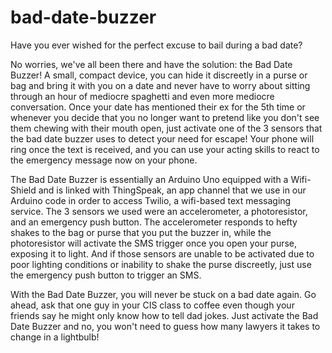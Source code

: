 # bad-date-buzzer
Have you ever wished for the perfect excuse to bail during a bad date?   

No worries, we've all been there and have the solution: the Bad Date Buzzer! A small, compact device, you can hide it discreetly in a purse or bag and bring it with you on a date and never have to worry about sitting through an hour of mediocre spaghetti and even more mediocre conversation. Once your date has mentioned their ex for the 5th time or whenever you decide that you no longer want to pretend like you don't see them chewing with their mouth open, just activate one of the 3 sensors that the bad date buzzer uses to detect your need for escape! Your phone will ring once the text is received, and you can use your acting skills to react to the emergency message now on your phone.

The Bad Date Buzzer is essentially an Arduino Uno equipped with a Wifi-Shield and is linked with ThingSpeak, an app channel that we use in our Arduino code in order to access Twilio, a wifi-based text messaging service. The 3 sensors we used were an accelerometer, a photoresistor, and an emergency push button.   The accelerometer responds to hefty shakes to the bag or purse that you put the buzzer in, while the photoresistor will activate the SMS trigger once you open your purse, exposing it to light. And if those sensors are unable to be activated due to poor lighting conditions or inability to shake the purse discreetly, just use the emergency push button to trigger an SMS. 

With the Bad Date Buzzer, you will never be stuck on a bad date again. Go ahead, ask that one guy in your CIS class to coffee even though your friends say he might only know how to tell dad jokes. Just activate the Bad Date Buzzer and no, you won't need to guess how many lawyers it takes to change in a lightbulb!
